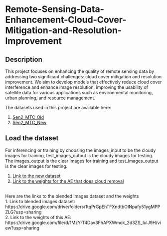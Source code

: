 # Remote-Sensing-Data-Enhancement-Cloud-Cover-Mitigation-and-Resolution-Improvement

## Description
This project focuses on enhancing the quality of remote sensing data by addressing two significant challenges: cloud cover mitigation and resolution improvement. We aim to develop models that effectively reduce cloud cover interference and enhance image resolution, improving the usability of satellite data for various applications such as environmental monitoring, urban planning, and resource management.

The datasets used in this project are available here:
1. [Sen2_MTC_Old](https://dataverse.harvard.edu/dataset.xhtml?persistentId=doi:10.7910/DVN/BSETKZ)
2. [Sen2_MTC_New](https://drive.google.com/file/d/1-hDX9ezWZI2OtiaGbE8RrKJkN1X-ZO1P/view)

## Load the dataset
For inferencing or training by choosing the images_input to be the cloudy images for training, test_images_output is the cloudy images for testing. The images_output is the clear images for training and test_images_output is the clear images for testing.<br>
1. [Link to the new dataset](https://drive.google.com/file/d/1FGu5vzlIVuBocqXdRuVuX2nZaMUWvsPe/view?usp=sharing) 
2. [Link to the weights for the AE that does cloud removal](https://drive.google.com/file/d/1qxeM8uh9yec8QEuimafB78fyGSD-RBgP/view?usp=sharing)
<br>
Here are the links to the blended images dataset and the weights<br>
1. Link to blended images dataset: https://drive.google.com/drive/folders/1tqPrGpEhTFXndtbOINpafy51ygMPPZLG?usp=sharing <br>
2. Link to the weights of this AE: https://drive.google.com/file/d/1MzYrT4Dav3FhAPXWmok_2d3ZS_IulJ9H/view?usp=sharing
